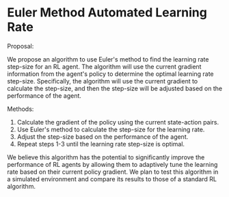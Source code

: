 # Euler Method Automated Learning Rate

Proposal:

We propose an algorithm to use Euler's method to find the learning rate step-size for an RL agent. The algorithm will use the current gradient information from the agent's policy to determine the optimal learning rate step-size. Specifically, the algorithm will use the current gradient to calculate the step-size, and then the step-size will be adjusted based on the performance of the agent.

Methods:

1. Calculate the gradient of the policy using the current state-action pairs.
2. Use Euler's method to calculate the step-size for the learning rate.
3. Adjust the step-size based on the performance of the agent.
4. Repeat steps 1-3 until the learning rate step-size is optimal.

We believe this algorithm has the potential to significantly improve the performance of RL agents by allowing them to adaptively tune the learning rate based on their current policy gradient. We plan to test this algorithm in a simulated environment and compare its results to those of a standard RL algorithm.
